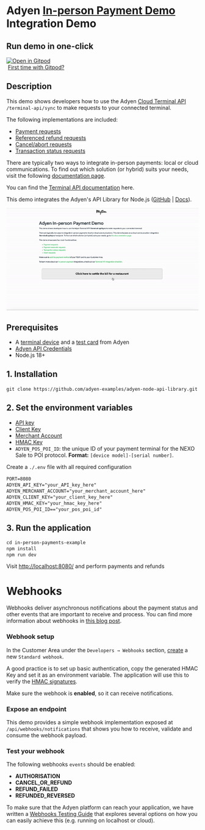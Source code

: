 # Adyen [In-person Payment Demo](https://docs.adyen.com/point-of-sale/) Integration Demo

## Run demo in one-click

[![Open in Gitpod](https://gitpod.io/button/open-in-gitpod.svg)](https://gitpod.io/#https://github.com/adyen-examples/adyen-node-online-payments/tree/main/in-person-payments-example)  
&nbsp;[First time with Gitpod?](https://github.com/adyen-examples/.github/blob/main/pages/gitpod-get-started.md)

## Description
This demo shows developers how to use the Adyen [Cloud Terminal API](https://docs.adyen.com/point-of-sale/design-your-integration/choose-your-architecture/cloud/) `/terminal-api/sync` to make requests to your connected terminal.

The following implementations are included:
- [Payment requests](https://docs.adyen.com/point-of-sale/basic-tapi-integration/make-a-payment/)
- [Referenced refund requests](https://docs.adyen.com/point-of-sale/basic-tapi-integration/refund-payment/referenced/)
- [Cancel/abort requests](https://docs.adyen.com/point-of-sale/basic-tapi-integration/cancel-a-transaction/)
- [Transaction status requests](https://docs.adyen.com/point-of-sale/basic-tapi-integration/verify-transaction-status/)

There are typically two ways to integrate in-person payments: local or cloud communications.
To find out which solution (or hybrid) suits your needs, visit the following [documentation page](https://docs.adyen.com/point-of-sale/design-your-integration/choose-your-architecture/#choosing-between-cloud-and-local).

You can find the [Terminal API documentation](https://docs.adyen.com/point-of-sale/design-your-integration/terminal-api/terminal-api-reference/) here.

This demo integrates the Adyen's API Library for Node.js ([GitHub](https://github.com/Adyen/adyen-node-api-library) | [Docs](https://docs.adyen.com/development-resources/libraries#javascript)).

![In-person Payments Demo](public/images/cardinpersonpayments.gif)

## Prerequisites
- A [terminal device](https://docs.adyen.com/point-of-sale/user-manuals/) and a [test card](https://docs.adyen.com/point-of-sale/testing-pos-payments/) from Adyen
- [Adyen API Credentials](https://docs.adyen.com/development-resources/api-credentials/)
- Node.js 18+

## 1. Installation

```
git clone https://github.com/adyen-examples/adyen-node-api-library.git
```

## 2. Set the environment variables
* [API key](https://docs.adyen.com/user-management/how-to-get-the-api-key)
* [Client Key](https://docs.adyen.com/user-management/client-side-authentication)
* [Merchant Account](https://docs.adyen.com/account/account-structure)
* [HMAC Key](https://docs.adyen.com/development-resources/webhooks/verify-hmac-signatures)
* `ADYEN_POS_POI_ID`: the unique ID of your payment terminal for the NEXO Sale to POI protocol. **Format:** `[device model]-[serial number]`.

Create a `./.env` file with all required configuration

```
PORT=8080
ADYEN_API_KEY="your_API_key_here"
ADYEN_MERCHANT_ACCOUNT="your_merchant_account_here"
ADYEN_CLIENT_KEY="your_client_key_here"
ADYEN_HMAC_KEY="your_hmac_key_here"
ADYEN_POS_POI_ID=="your_pos_poi_id" 
```

## 3. Run the application

```
cd in-person-payments-example
npm install
npm run dev
```

Visit [http://localhost:8080/](http://localhost:8080/) and perform payments and refunds

# Webhooks

Webhooks deliver asynchronous notifications about the payment status and other events that are important to receive and process. 
You can find more information about webhooks in [this blog post](https://www.adyen.com/knowledge-hub/consuming-webhooks).

### Webhook setup

In the Customer Area under the `Developers → Webhooks` section, [create](https://docs.adyen.com/development-resources/webhooks/#set-up-webhooks-in-your-customer-area) a new `Standard webhook`.

A good practice is to set up basic authentication, copy the generated HMAC Key and set it as an environment variable. The application will use this to verify the [HMAC signatures](https://docs.adyen.com/development-resources/webhooks/verify-hmac-signatures/).

Make sure the webhook is **enabled**, so it can receive notifications.

### Expose an endpoint

This demo provides a simple webhook implementation exposed at `/api/webhooks/notifications` that shows you how to receive, validate and consume the webhook payload.

### Test your webhook

The following webhooks `events` should be enabled:
* **AUTHORISATION**
* **CANCEL_OR_REFUND**
* **REFUND_FAILED**
* **REFUNDED_REVERSED**


To make sure that the Adyen platform can reach your application, we have written a [Webhooks Testing Guide](https://github.com/adyen-examples/.github/blob/main/pages/webhooks-testing.md)
that explores several options on how you can easily achieve this (e.g. running on localhost or cloud).
